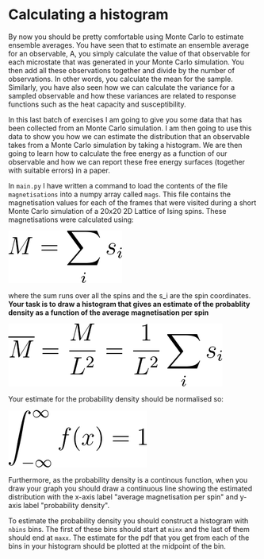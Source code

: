 # Calculating a histogram

By now you should be pretty comfortable using Monte Carlo to estimate ensemble averages.  You have seen that to estimate an ensemble average for an observable, A, you simply calculate 
the value of that observable for each microstate that was generated in your Monte Carlo simulation.  You then add all these observations together and divide by the number of observations.
In other words, you calculate the mean for the sample.  Similarly, you have also seen how we can calculate the variance for a sampled observable and how these variances are related to response
functions such as the heat capacity and susceptibility.

In this last batch of exercises I am going to give you some data that has been collected from an Monte Carlo simulation. I am then going to use this data to show you how we can estimate the 
distribution that an observable takes from a Monte Carlo simulation by taking a histogram. We are then going to learn
how to calculate the free energy as a function of our observable and how we can report these free energy surfaces (together with suitable errors) in a paper. 

In `main.py` I have written a command to load the contents of the file `magnetisations` into a numpy array called `mags`.  This file contains the magnetisation values for each of the frames that 
were visited during a short Monte Carlo simulation of a 20x20 2D Lattice of Ising spins.  These magnetisations were calculated using:

![](eq1.png)

where the sum runs over all the spins and the s_i are the spin coordinates.  __Your task is to draw a histogram that gives an estimate of the probablity density as a function of the average magnetisation
per spin__

![](eq2.png)

Your estimate for the probability density should be normalised so:

![](eq3.png)

Furthermore, as the probability density is a continous function, when you draw your graph you should draw a continuous line showing the estimated distribution with the x-axis label "average magnetisation per spin" and 
y-axis label "probability density".

To estimate the probability density you should construct a histogram with `nbins` bins.  The first of these bins should start at `minx` and the last of them should end at `maxx`.  The estimate for the pdf that you get from each 
of the bins in your histogram should be plotted at the midpoint of the bin.
